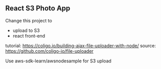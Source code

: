 ## React S3 Photo App

Change this project to 
- upload to S3
- react front-end

tutorial: https://coligo.io/building-ajax-file-uploader-with-node/
source: https://github.com/coligo-io/file-uploader

Use aws-sdk-learn/awsnodesample for S3 upload





